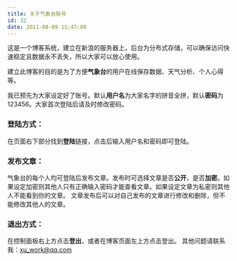 ```yaml
---
title: 关于气象台账号
id: 32
date: 2011-08-09 11:47:09
---
```


这是一个博客系统，建立在新浪的服务器上，后台为分布式存储，可以确保访问快速稳定且数据永不丢失，所以大家可以放心使用。

建立此博客的目的是为了方便**气象台**的用户在线保存数据、天气分析、个人心得等。

我已预先为大家设定好了账号。默认**用户名**为大家名字的拼音全拼，默认**密码**为123456。大家首次登陆后请及时修改密码。

### 登陆方式：

在页面右下部分找到**登陆**链接，点击后输入用户名和密码即可登陆。

### 发布文章：

气象台的每个人均可登陆后发布文章。发布时可选择文章是否**公开**，是否**加密**。如果设定加密则其他人只有正确输入密码才能查看文章。如果设定文章为私密则其他人不能看到你的文章。
文章发布后可以对自己发布的文章进行修改和删除，但不能修改其他人的文章。

### 退出方式：

在控制面板右上方点击**登出**，或者在博客页面左上方点击登出。
其他问题请联系我：xu_work@qq.com